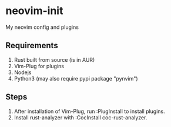 # neovim-init
My neovim config and plugins

## Requirements
1. Rust built from source (is in AUR)
2. Vim-Plug for plugins
3. Nodejs
4. Python3 (may also require pypi package "pynvim")

## Steps
1. After installation of Vim-Plug, run :PlugInstall to install plugins.
2. Install rust-analyzer with :CocInstall coc-rust-analyzer.
